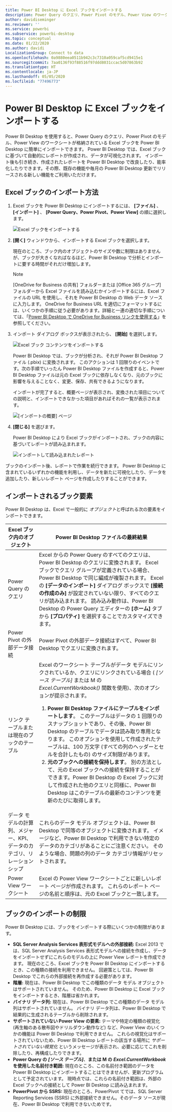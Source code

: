 ```yaml
---
title: Power BI Desktop に Excel ブックをインポートする
description: Power Query のクエリ、Power Pivot のモデル、Power View のワークシートが格納されている Excel ブックを Power BI Desktop にインポートできます。
author: davidiseminger
ms.reviewer: ''
ms.service: powerbi
ms.subservice: powerbi-desktop
ms.topic: conceptual
ms.date: 01/22/2020
ms.author: davidi
LocalizationGroup: Connect to data
ms.openlocfilehash: 0a9880eea0511b942c3c7310a059caf5cd9415e1
ms.sourcegitcommit: 7aa0136f93f88516f97ddd8031ccac5d07863b92
ms.translationtype: HT
ms.contentlocale: ja-JP
ms.lasthandoff: 05/05/2020
ms.locfileid: "77496773"
---
```

# <a name="import-excel-workbooks-into-power-bi-desktop"></a>Power BI Desktop に Excel ブックをインポートする
Power BI Desktop を使用すると、Power Query のクエリ、Power Pivot のモデル、Power View のワークシートが格納されている Excel ブックを Power BI Desktop に簡単にインポートできます。 Power BI Desktop では、Excel ブックに基づいて自動的にレポートが作成され、データが可視化されます。 インポート後も引き続き、作成されたレポートを Power BI Desktop で改良したり、能率化したりできます。その際、既存の機能や毎月の Power BI Desktop 更新でリリースされる新しい機能をご利用いただけます。

## <a name="how-do-i-import-an-excel-workbook"></a>Excel ブックのインポート方法
1. Excel ブックを Power BI Desktop にインポートするには、 **[ファイル]** 、 **[インポート]** 、 **[Power Query、Power Pivot、Power View]** の順に選択します。

   ![Excel ブックをインポートする](media/desktop-import-excel-workbooks/importexceltopbi_1.png)


2. **[開く]** ウィンドウから、インポートする Excel ブックを選択します。 

   現在のところ、ブック内のオブジェクトのサイズや数に制限はありませんが、ブックが大きくなればなるほど、Power BI Desktop で分析とインポートに要する時間がそれだけ増加します。

   > [!NOTE]
   > [OneDrive for Business の共有] フォルダーまたは [Office 365 グループ] フォルダーから Excel ファイルを読み込むかインポートするには、Excel ファイルの URL を使用し、それを Power BI Desktop の Web データ ソースに入力します。 OneDrive for Business URL を適切にフォーマットするには、いくつかの手順に従う必要があります。詳細と一連の適切な手順については、「[Power BI Desktop で OneDrive for Business リンクを使用する](desktop-use-onedrive-business-links.md)」を参照してください。
   > 
   > 

3. インポート ダイアログ ボックスが表示されたら、 **[開始]** を選択します。

   ![Excel ブック コンテンツをインポートする](media/desktop-import-excel-workbooks/import-excel-power-bi-5.png)


   Power BI Desktop では、ブックが分析され、それが Power BI Desktop ファイル (.pbix) に変換されます。 このアクションは 1 回限りのイベントです。次の手順でいったん Power BI Desktop ファイルを作成すると、Power BI Desktop ファイルは元の Excel ブックに依存しなくなり、元のブックに影響を与えることなく、変更、保存、共有できるようになります。

   インポートが完了すると、概要ページが表示され、変換された項目についての説明と、インポートできなかった項目があればそれの一覧が表示されます。

   ![[インポートの概要] ページ](media/desktop-import-excel-workbooks/importexceltopbi_3.png)

4. **[閉じる]** を選びます。 

   Power BI Desktop により Excel ブックがインポートされ、ブックの内容に基づいてレポートが読み込まれます。

   ![インポートして読み込まれたレポート](media/desktop-import-excel-workbooks/importexceltopbi_4.png)

ブックのインポート後、レポートで作業を続行できます。 Power BI Desktop に含まれているいずれかの機能を利用し、データを新たに可視化したり、データを追加したり、新しいレポート ページを作成したりすることができます。

## <a name="which-workbook-elements-are-imported"></a>インポートされるブック要素
Power BI Desktop は、Excel で一般的に *オブジェクト*と呼ばれる次の要素をインポートできます。

| Excel ブック内のオブジェクト | Power BI Desktop ファイルの最終結果 |
| --- | --- |
| Power Query のクエリ |Excel からの Power Query のすべてのクエリは、Power BI Desktop のクエリに変換されます。 Excel ブックでクエリ グループが定義されている場合、Power BI Desktop で同じ編成が複製されます。 Excel の **[データのインポート]** ダイアログ ボックスで **[接続の作成のみ]** が設定されていない限り、すべてのクエリが読み込まれます。 読み込み動作は、Power BI Desktop の Power Query エディターの **[ホーム]** タブから **[プロパティ]** を選択することでカスタマイズできます。 |
| Power Pivot の外部データ接続 |Power Pivot の外部データ接続はすべて、Power BI Desktop でクエリに変換されます。 |
| リンク テーブルまたは現在のブックのテーブル |Excel のワークシート テーブルがデータ モデルにリンクされているか、クエリにリンクされている場合 ( *[ソース テーブル]* または M の *Excel.CurrentWorkbook()* 関数を使用)、次のオプションが提示されます。 <ol><li><b>Power BI Desktop ファイルにテーブルをインポートします</b>。 このテーブルはデータの 1 回限りのスナップショットであり、その後、Power BI Desktop のテーブルでデータは読み取り専用となります。 このオプションを使用して作成されたテーブルは、100 万文字 (すべての列のヘッダーとセルを合計したもの) のサイズ制限があります。</li><li><b>元のブックへの接続を保持します</b>。 別の方法として、元の Excel ブックへの接続を保持することができます。Power BI Desktop の Excel ブックに対して作成された他のクエリと同様に、Power BI Desktop はこのテーブルの最新のコンテンツを更新のたびに取得します。</li></ul> |
| データ モデルの計算列、メジャー、KPI、データのカテゴリ、リレーションシップ |これらのデータ モデル オブジェクトは、Power BI Desktop で同等のオブジェクトに変換されます。 イメージなど、Power BI Desktop で利用できない特定のデータのカテゴリがあることにご注意ください。 そのような場合、問題の列のデータ カテゴリ情報がリセットされます。 |
| Power View ワークシート |Excel の Power View ワークシートごとに新しいレポート ページが作成されます。 これらのレポート ページの名前と順序は、元の Excel ブックと一致します。 |

## <a name="are-there-any-limitations-to-importing-a-workbook"></a>ブックのインポートの制限
Power BI Desktop には、ブックをインポートする際にいくつかの制限があります。

* **SQL Server Analysis Services 表形式モデルへの外部接続:** Excel 2013 では、SQL Server Analysis Services 表形式モデルへの接続を作成し、データをインポートせずにこれらのモデルの上に Power View レポートを作成できます。 現在のところ、Excel ブックを Power BI Desktop にインポートするとき、この種類の接続を利用できません。 回避策としては、Power BI Desktop でこれらの外部接続を再作成する必要があります。
* **階層:** 現在は、Power BI Desktop でこの種類のデータ モデル オブジェクトはサポートされていません。 そのため、Power BI Desktop に Excel ブックをインポートするとき、階層は省かれます。
* **バイナリ データ列:** 現在は、Power BI Desktop でこの種類のデータ モデル列はサポートされていません。 バイナリ データ列は、Power BI Desktop で結果的に生成されるテーブルから削除されます。
* **サポートされていない Power View の要素:** テーマや特定の種類の視覚化 (再生軸のある散布図やドリルダウン動作など) など、Power View のいくつかの機能は Power BI Desktop で利用できません。 これらの視覚化はサポートされていないため、Power BI Desktop レポートの該当する場所に *サポートされていない視覚化* というメッセージが表示され、必要に応じてこれを削除したり、再構成したりできます。
* **Power Query の** ***[ソース テーブル]***、**または M の** ***Excel.CurrentWorkbook*** **を使用した名前付き範囲:** 現在のところ、この名前付き範囲のデータを Power BI Desktop にインポートすることはできませんが、更新プログラムとして予定されています。 現時点では、これらの名前付き範囲は、外部の Excel ブックへの接続として Power BI Desktop に読み込まれます。
* **PowerPivot から SSRS:** 現在のところ、PowerPivot てでは、SQL Server Reporting Services (SSRS) に外部接続できません。そのデータ ソースが現在、Power BI Desktop で利用できないためです。

